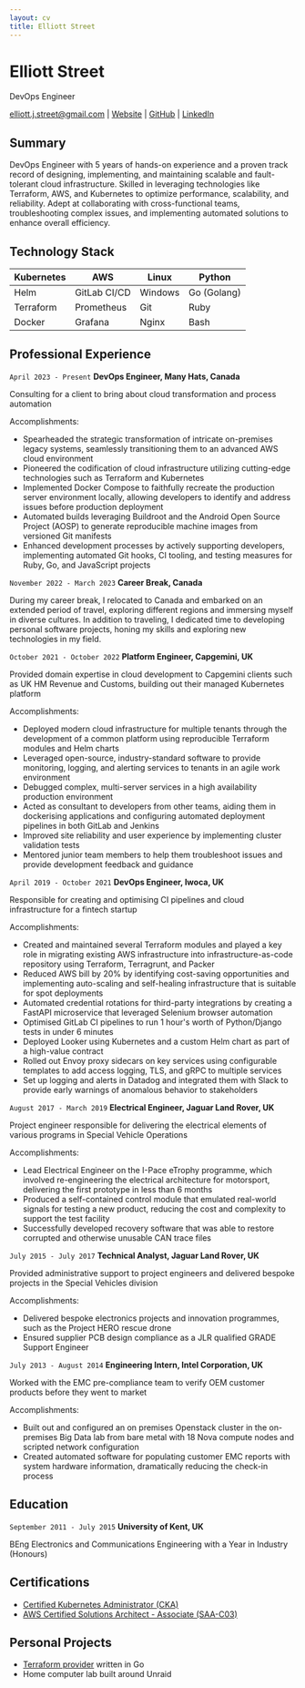 ```yaml
---
layout: cv
title: Elliott Street
---
```

# Elliott Street
DevOps Engineer

<div id="webaddress">
<a href="mailto:elliott.j.street@gmail.com">elliott.j.street@gmail.com</a>
| <a href="https://ejstreet.dev">Website</a>
| <a href="https://github.com/ejstreet">GitHub</a>
| <a href="https://www.linkedin.com/in/elliottstreet">LinkedIn</a>
</div>

## Summary

DevOps Engineer with 5 years of hands-on experience and a proven track record of designing, implementing, and maintaining scalable and fault-tolerant cloud infrastructure. Skilled in leveraging technologies like Terraform, AWS, and Kubernetes to optimize performance, scalability, and reliability. Adept at collaborating with cross-functional teams, troubleshooting complex issues, and implementing automated solutions to enhance overall efficiency.

## Technology Stack

| Kubernetes | AWS          | Linux   | Python       |
|------------|--------------|---------|--------------|
| Helm       | GitLab CI/CD | Windows | Go  (Golang) |
| Terraform  | Prometheus   | Git     | Ruby         |
| Docker     | Grafana      | Nginx   | Bash         |

## Professional Experience

`April 2023 - Present`
__DevOps Engineer, Many Hats, Canada__

Consulting for a client to bring about cloud transformation and process automation

Accomplishments:
- Spearheaded the strategic transformation of intricate on-premises legacy systems, seamlessly transitioning them to an advanced AWS cloud environment
- Pioneered the codification of cloud infrastructure utilizing cutting-edge technologies such as Terraform and Kubernetes
- Implemented Docker Compose to faithfully recreate the production server environment locally, allowing developers to identify and address issues before production deployment
- Automated builds leveraging Buildroot and the Android Open Source Project (AOSP) to generate reproducible machine images from versioned Git manifests
- Enhanced development processes by actively supporting developers, implementing automated Git hooks, CI tooling, and testing measures for Ruby, Go, and JavaScript projects

`November 2022 - March 2023`
__Career Break, Canada__

During my career break, I relocated to Canada and embarked on an extended period of travel, exploring different regions and immersing myself in diverse cultures. In addition to traveling, I dedicated time to developing personal software projects, honing my skills and exploring new technologies in my field.

`October 2021 - October 2022`
__Platform Engineer, Capgemini, UK__

Provided domain expertise in cloud development to Capgemini clients such as UK HM Revenue and Customs, building out their managed Kubernetes platform

Accomplishments:
- Deployed modern cloud infrastructure for multiple tenants through the development of a common platform using reproducible Terraform modules and Helm charts
- Leveraged open-source, industry-standard software to provide monitoring, logging, and alerting services to tenants in an agile work environment
- Debugged complex, multi-server services in a high availability production environment
- Acted as consultant to developers from other teams, aiding them in dockerising applications and configuring automated deployment pipelines in both GitLab and Jenkins
- Improved site reliability and user experience by implementing cluster validation tests
- Mentored junior team members to help them troubleshoot issues and provide development feedback and guidance

`April 2019 - October 2021`
__DevOps Engineer, Iwoca, UK__

Responsible for creating and optimising CI pipelines and cloud infrastructure for a fintech startup

Accomplishments:
- Created and maintained several Terraform modules and played a key role in migrating existing AWS infrastructure into infrastructure-as-code repository using Terraform, Terragrunt, and Packer
- Reduced AWS bill by 20% by identifying cost-saving opportunities and implementing auto-scaling and self-healing infrastructure that is suitable for spot deployments
- Automated credential rotations for third-party integrations by creating a FastAPI microservice that leveraged Selenium browser automation
- Optimised GitLab CI pipelines to run 1 hour's worth of Python/Django tests in under 6 minutes
- Deployed Looker using Kubernetes and a custom Helm chart as part of a high-value contract
- Rolled out Envoy proxy sidecars on key services using configurable templates to add access logging, TLS, and gRPC to multiple services
- Set up logging and alerts in Datadog and integrated them with Slack to provide early warnings of anomalous behavior to stakeholders

`August 2017 - March 2019`
__Electrical Engineer, Jaguar Land Rover, UK__

Project engineer responsible for delivering the electrical elements of various programs in Special Vehicle Operations

Accomplishments:
- Lead Electrical Engineer on the I-Pace eTrophy programme, which involved re-engineering the electrical architecture for motorsport, delivering the first prototype in less than 6 months
- Produced a self-contained control module that emulated real-world signals for testing a new product, reducing the cost and complexity to support the test facility
- Successfully developed recovery software that was able to restore corrupted and otherwise unusable CAN trace files

`July 2015 - July 2017`
__Technical Analyst, Jaguar Land Rover, UK__

Provided administrative support to project engineers and delivered bespoke projects in the Special Vehicles division

Accomplishments:
- Delivered bespoke electronics projects and innovation programmes, such as the Project HERO rescue drone
- Ensured supplier PCB design compliance as a JLR qualified GRADE Support Engineer

`July 2013 - August 2014`
__Engineering Intern, Intel Corporation, UK__

Worked with the EMC pre-compliance team to verify OEM customer products before they went to market

Accomplishments:
- Built out and configured an on premises Openstack cluster in the on-premises Big Data lab from bare metal with 18 Nova compute nodes and scripted network configuration
- Created automated software for populating customer EMC reports with system hardware information, dramatically reducing the check-in process

## Education
`September 2011 - July 2015`
__University of Kent, UK__

BEng Electronics and Communications Engineering with a Year in Industry (Honours)

## Certifications

- [Certified Kubernetes Administrator (CKA)](https://www.credly.com/badges/9b1914ea-83e6-4dcf-b9be-53a922416637)
- [AWS Certified Solutions Architect - Associate (SAA-C03)](https://www.credly.com/badges/d302fc4b-a214-4cf1-8f28-3a296cfa829f)

## Personal Projects

- [Terraform provider](https://github.com/ejstreet/terraform-provider-omg-lol) written in Go
- Home computer lab built around Unraid
